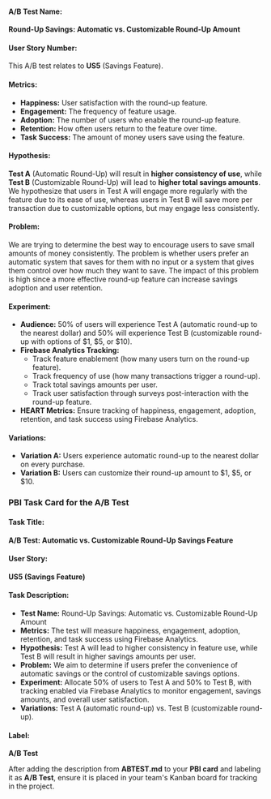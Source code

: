 #### A/B Test Name: 
**Round-Up Savings: Automatic vs. Customizable Round-Up Amount**

#### User Story Number:
This A/B test relates to **US5** (Savings Feature).

#### Metrics:
- **Happiness:** User satisfaction with the round-up feature.
- **Engagement:** The frequency of feature usage.
- **Adoption:** The number of users who enable the round-up feature.
- **Retention:** How often users return to the feature over time.
- **Task Success:** The amount of money users save using the feature.

#### Hypothesis:
**Test A** (Automatic Round-Up) will result in **higher consistency of use**, while **Test B** (Customizable Round-Up) will lead to **higher total savings amounts**. We hypothesize that users in Test A will engage more regularly with the feature due to its ease of use, whereas users in Test B will save more per transaction due to customizable options, but may engage less consistently.

#### Problem:
We are trying to determine the best way to encourage users to save small amounts of money consistently. The problem is whether users prefer an automatic system that saves for them with no input or a system that gives them control over how much they want to save. The impact of this problem is high since a more effective round-up feature can increase savings adoption and user retention.

#### Experiment:
- **Audience:** 50% of users will experience Test A (automatic round-up to the nearest dollar) and 50% will experience Test B (customizable round-up with options of $1, $5, or $10).
- **Firebase Analytics Tracking:**
  - Track feature enablement (how many users turn on the round-up feature).
  - Track frequency of use (how many transactions trigger a round-up).
  - Track total savings amounts per user.
  - Track user satisfaction through surveys post-interaction with the round-up feature.
- **HEART Metrics:** Ensure tracking of happiness, engagement, adoption, retention, and task success using Firebase Analytics.

#### Variations:
- **Variation A:** Users experience automatic round-up to the nearest dollar on every purchase.
- **Variation B:** Users can customize their round-up amount to $1, $5, or $10.

### PBI Task Card for the A/B Test
#### Task Title:
**A/B Test: Automatic vs. Customizable Round-Up Savings Feature**

#### User Story:
**US5 (Savings Feature)**

#### Task Description:
- **Test Name:** Round-Up Savings: Automatic vs. Customizable Round-Up Amount
- **Metrics:** The test will measure happiness, engagement, adoption, retention, and task success using Firebase Analytics.
- **Hypothesis:** Test A will lead to higher consistency in feature use, while Test B will result in higher savings amounts per user.
- **Problem:** We aim to determine if users prefer the convenience of automatic savings or the control of customizable savings options.
- **Experiment:** Allocate 50% of users to Test A and 50% to Test B, with tracking enabled via Firebase Analytics to monitor engagement, savings amounts, and overall user satisfaction.
- **Variations:** Test A (automatic round-up) vs. Test B (customizable round-up).

#### Label:
**A/B Test**

After adding the description from **ABTEST.md** to your **PBI card** and labeling it as **A/B Test**, ensure it is placed in your team's Kanban board for tracking in the project.

